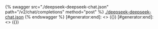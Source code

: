 [#generator:start]: <> ({ "template": "openapi" })
[#generator:start]: <> ({ "template": "openapi" })
{% swagger src="./deepseek-deepseek-chat.json" path="/v2/chat/completions" method="post" %}
[./deepseek-deepseek-chat.json](./deepseek-deepseek-chat.json)
{% endswagger %}
[#generator:end]: <> ({})
[#generator:end]: <> ({})